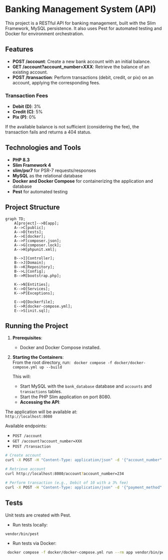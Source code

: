 # Banking Management System (API)

This project is a RESTful API for banking management, built with the Slim Framework, MySQL persistence. It also uses Pest for automated testing and Docker for environment orchestration.

## Features

- **POST /account**: Create a new bank account with an initial balance.
- **GET /account?account_number=XXX**: Retrieve the balance of an existing account.
- **POST /transaction**: Perform transactions (debit, credit, or pix) on an account, applying the corresponding fees.

### Transaction Fees

- **Debit (D)**: 3%
- **Credit (C)**: 5%
- **Pix (P)**: 0%

If the available balance is not sufficient (considering the fee), the transaction fails and returns a 404 status.

## Technologies and Tools

- **PHP 8.3**
- **Slim Framework 4**
- **slim/psr7** for PSR-7 requests/responses
- **MySQL** as the relational database
- **Docker and Docker Compose** for containerizing the application and database
- **Pest** for automated testing

## Project Structure

```mermaid
graph TD;
    A[project]-->B[app];
    A-->C[public];
    A-->D[tests];
    A-->E[docker];
    A-->F[composer.json];
    A-->G[composer.lock];
    A-->H[phpunit.xml];

    B-->I[Controller];
    B-->J[Domain];
    B-->K[Repository];
    B-->L[Config];
    B-->M[bootstrap.php];

    K-->N[Entities];
    K-->O[Services];
    K-->P[Exceptions];

    E-->Q[Dockerfile];
    E-->R[docker-compose.yml];
    E-->S[init.sql];
```


## Running the Project

1.  **Prerequisites**:
    
    -   Docker and Docker Compose installed.
2.  **Starting the Containers**:  
    From the root directory, run:
    ` docker compose -f docker/docker-compose.yml up --build` 
    
    This will:
    
    -   Start MySQL with the `bank_database` database and `accounts` and `transactions` tables.
    -   Start the PHP Slim application on port 8080.
    - **Accessing the API**:

The application will be available at:  
    `http://localhost:8080`

Available endpoints:

-   `POST /account`
-   `GET /account?account_number=XXX`
-   `POST /transaction`

```bash
# Create account
curl -X POST -H "Content-Type: application/json" -d '{"account_number":234,"balance":180.37}' http://localhost:8080/account

# Retrieve account
curl http://localhost:8080/account?account_number=234

# Perform transaction (e.g., Debit of 10 with a 3% fee)
curl -X POST -H "Content-Type: application/json" -d '{"payment_method":"D","account_number":234,"value":10}' http://localhost:8080/transaction

```
## Tests

Unit tests are created with Pest.

-   Run tests locally:
 ```bash    
 vendor/bin/pest 
```
    
-   Run tests via Docker:
    
```bash  
 docker compose -f docker/docker-compose.yml run --rm app vendor/bin/pest

```
